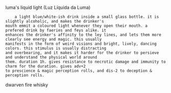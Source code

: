 luma's liquid light (Luz Líquida da Luma)

		a light blue/white-ish drink inside a small glass bottle. it is slightly alcoholic, and makes the drinker's
	mouth emmit a coloured light whenever they open their mouth. a prefered drink by faeries and feys alike. it 
	enhances the drinker's affinity to the ley lines, and lets them more clearly see energy and magic. this usually
	manifests in the form of weird visions and bright, lively, dancing colors. this stimulus is usually distracting
	and overbearing, and it makes it harder for the drinker to persieve and understand the physical world around
	them. duration 1h. gives resistance to necrotic damage and immunity to charm for the duration. gives adv+2
	to prescience &	magic perception rolls, and dis-2 to deception & perception rolls.

dwarven fire whisky